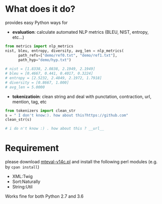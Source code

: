 # What does it do?
provides easy Python ways for
*  **evaluation**: calculate automated NLP metrics (BLEU, NIST, entropy, etc...)
```python
from metrics import nlp_metrics
nist, bleu, entropy, diversity, avg_len = nlp_metrics(
	  path_refs=["demo/ref0.txt", "demo/ref1.txt"], 
	  path_hyp="demo/hyp.txt")
	  
# nist = [1.8338, 2.0838, 2.1949, 2.1949]
# bleu = [0.4667, 0.441, 0.4017, 0.3224]
# entropy = [2.5232, 2.4849, 2.1972, 1.7918]
# diversity = [0.8667, 1.000]
# avg_len = 5.0000
```
* **tokenizatioin**: clean string and deal with punctation, contraction, url, mention, tag, etc
```python
from tokenizers import clean_str
s = " I don't know:). how about this?https://github.com"
clean_str(s)

# i do n't know :) . how about this ? __url__
```

# Requirement
please download [mteval-v14c.pl](https://goo.gl/YUFajQ) and install the following perl modules (e.g. by `cpan install`)
* XML:Twig
* Sort:Naturally
* String:Util 

Works fine for both Python 2.7 and 3.6
